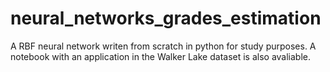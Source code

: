 # neural_networks_grades_estimation

A RBF neural network writen from scratch in python for study purposes. A notebook with an application in the Walker Lake dataset is also avaliable.
